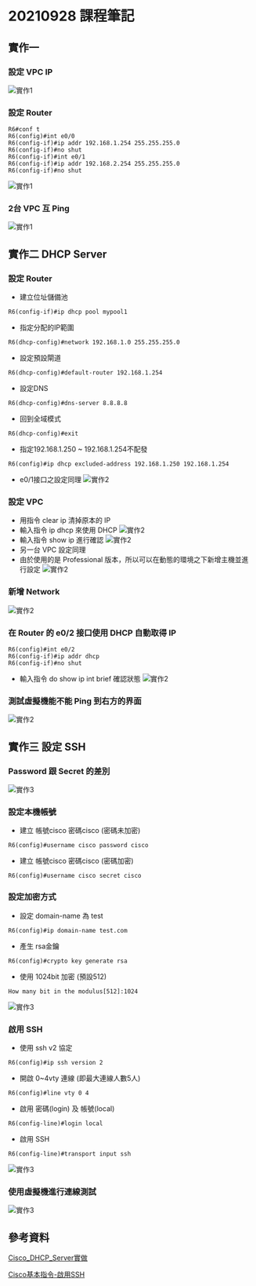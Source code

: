 # 20210928 課程筆記
## 實作一
### 設定 VPC IP
![實作1](../image/0928_01.png)
### 設定 Router
```
R6#conf t
R6(config)#int e0/0
R6(config-if)#ip addr 192.168.1.254 255.255.255.0
R6(config-if)#no shut
R6(config-if)#int e0/1
R6(config-if)#ip addr 192.168.2.254 255.255.255.0
R6(config-if)#no shut
```
![實作1](../image/0928_02.png)
### 2台 VPC 互 Ping
![實作1](../image/0928_03.png)
## 實作二 DHCP Server
### 設定 Router
* 建立位址儲備池
```
R6(config-if)#ip dhcp pool mypool1
```
* 指定分配的IP範圍
```
R6(dhcp-config)#network 192.168.1.0 255.255.255.0
```
* 設定預設閘道
```
R6(dhcp-config)#default-router 192.168.1.254 
```
* 設定DNS
```
R6(dhcp-config)#dns-server 8.8.8.8      
```
* 回到全域模式
```
R6(dhcp-config)#exit        
```
* 指定192.168.1.250 ~ 192.168.1.254不配發
```
R6(config)#ip dhcp excluded-address 192.168.1.250 192.168.1.254
```
* e0/1接口之設定同理
![實作2](../image/0928_04.png)
### 設定 VPC
* 用指令 clear ip 清掉原本的 IP
* 輸入指令 ip dhcp 來使用 DHCP
![實作2](../image/0928_05.png)
* 輸入指令 show ip 進行確認
![實作2](../image/0928_06.png)
* 另一台 VPC 設定同理
* 由於使用的是 Professional 版本，所以可以在動態的環境之下新增主機並進行設定
![實作2](../image/0928_07.png)
### 新增 Network
![實作2](../image/0928_08.png)
### 在 Router 的 e0/2 接口使用 DHCP 自動取得 IP
```
R6(config)#int e0/2
R6(config-if)#ip addr dhcp
R6(config-if)#no shut
```
* 輸入指令 do show ip int brief 確認狀態
![實作2](../image/0928_09.png)
### 測試虛擬機能不能 Ping 到右方的界面
![實作2](../image/0928_10.png)
## 實作三 設定 SSH
### Password 跟 Secret 的差別
![實作3](../image/0928_11.png)
### 設定本機帳號
* 建立 帳號cisco 密碼cisco (密碼未加密)
```
R6(config)#username cisco password cisco
```
* 建立 帳號cisco 密碼cisco (密碼加密)
```
R6(config)#username cisco secret cisco
```
### 設定加密方式
*  設定 domain-name 為 test
```
R6(config)#ip domain-name test.com
```
* 產生 rsa金鑰
```
R6(config)#crypto key generate rsa
```
* 使用 1024bit 加密 (預設512)
```
How many bit in the modulus[512]:1024
```
![實作3](../image/0928_12.png)
### 啟用 SSH
* 使用 ssh v2 協定
```
R6(config)#ip ssh version 2
```
* 開啟 0~4vty 連線 (即最大連線人數5人)
```
R6(config)#line vty 0 4
```
* 啟用 密碼(login) 及 帳號(local)
```
R6(config-line)#login local
```
* 啟用 SSH
```
R6(config-line)#transport input ssh
```
![實作3](../image/0928_13.png)
### 使用虛擬機進行連線測試
![實作3](../image/0928_14.png)
## 參考資料
[Cisco_DHCP_Server實做](https://david50.pixnet.net/blog/post/45220440-%5B%E7%AD%86%E8%A8%98%5Dcisco-dhcp-server%E5%AF%A6%E5%81%9A)

[Cisco基本指令-啟用SSH](https://david50.pixnet.net/blog/post/45217866-%5B%E7%AD%86%E8%A8%98%5Dcisco%E5%9F%BA%E6%9C%AC%E6%8C%87%E4%BB%A4-%E5%95%9F%E7%94%A8ssh)
